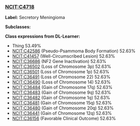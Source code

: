 
### [NCIT:C4718](http://purl.obolibrary.org/obo/NCIT_C4718)
**Label:** Secretory Meningioma

**Subclasses:** 

**Class expressions from DL-Learner:**

- Thing 53.49%
- [NCIT:C42586](http://purl.obolibrary.org/obo/NCIT_C42586) (Pseudo-Psammoma Body Formation) 52.63%
- [NCIT:C41457](http://purl.obolibrary.org/obo/NCIT_C41457) (Well-Circumscribed Lesion) 52.63%
- [NCIT:C36686](http://purl.obolibrary.org/obo/NCIT_C36686) (NF2 Gene Inactivation) 52.63%
- [NCIT:C36502](http://purl.obolibrary.org/obo/NCIT_C36502) (Loss of Chromosome 3p) 52.63%
- [NCIT:C36501](http://purl.obolibrary.org/obo/NCIT_C36501) (Loss of Chromosome 1p) 52.63%
- [NCIT:C36491](http://purl.obolibrary.org/obo/NCIT_C36491) (Loss of Chromosome 22) 52.63%
- [NCIT:C36490](http://purl.obolibrary.org/obo/NCIT_C36490) (Loss of Chromosome 14) 52.63%
- [NCIT:C36484](http://purl.obolibrary.org/obo/NCIT_C36484) (Gain of Chromosome 17q) 52.63%
- [NCIT:C36483](http://purl.obolibrary.org/obo/NCIT_C36483) (Gain of Chromosome 9q) 52.63%
- [NCIT:C36482](http://purl.obolibrary.org/obo/NCIT_C36482) (Gain of Chromosome 1q) 52.63%
- [NCIT:C36481](http://purl.obolibrary.org/obo/NCIT_C36481) (Gain of Chromosome 15q) 52.63%
- [NCIT:C36480](http://purl.obolibrary.org/obo/NCIT_C36480) (Gain of Chromosome 20q) 52.63%
- [NCIT:C36441](http://purl.obolibrary.org/obo/NCIT_C36441) (Gain of Chromosome 12q) 52.63%
- [NCIT:C36156](http://purl.obolibrary.org/obo/NCIT_C36156) (Favorable Clinical Outcome) 52.63%


